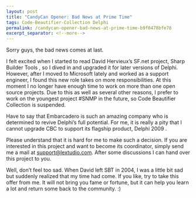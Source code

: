 ```yaml
---
layout: post
title: "CandyCan Opener: Bad News at Prime Time"
tags: Code-Beautifier-Collection Delphi
permalink: /candycan-opener-bad-news-at-prime-time-b9f0478bfe78
excerpt_separator: <!--more-->
---
```

Sorry guys, the bad news comes at last.
<!--more-->

I felt excited when I started to read David Hervieux’s SF.net project, Sharp Builder Tools , so I dived in and upgraded it for later versions of Delphi. However, after I moved to Microsoft lately and worked as a support engineer, I found this new role takes on more responsibilities. At this moment I no longer have enough time to work on more than one open source projects. Due to this as well as several other reasons, I prefer to work on the youngest project #SNMP in the future, so Code Beautifier Collection is suspended.

Have to say that Embarcadero is such an amazing company who is determined to revive Delphi’s full potential. For me, it is really a pity that I cannot upgrade CBC to support its flagship product, Delphi 2009 .

Please understand that it is hard for me to make such a decision. If you are interested in this project and want to become its coordinator, simply send me a mail at support@lextudio.com. After some discussions I can hand over this project to you.

Well, don’t feel too sad. When David left SBT in 2004, I was a little bit sad but suddenly realized that my time had come. If you like, try to take this offer from me. It will not bring you fame or fortune, but it can help you learn a lot and return some back to the community. :)
